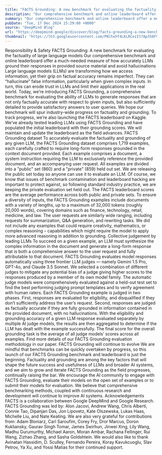 ```yaml
---
title: "FACTS Grounding: A new benchmark for evaluating the factuality of large language models"
description: "Our comprehensive benchmark and online leaderboard offer a much-needed measure of how accurately LLMs ground their responses in provided source material and avoid hallucinations"
summary: "Our comprehensive benchmark and online leaderboard offer a much-needed measure of how accurately LLMs ground their respo"
pubDate: "Tue, 17 Dec 2024 15:29:00 +0000"
source: "DeepMind Blog"
url: "https://deepmind.google/discover/blog/facts-grounding-a-new-benchmark-for-evaluating-the-factuality-of-large-language-models/"
thumbnail: "https://lh3.googleusercontent.com/PNlhxhf4LKLRCezIt7Ap358F91-vbK5dLp56Ak1FejpCZh3YTp6jGqIDJm9c0iAtx8Y73MCTu279c1k2GZkM2qXXaqx315NSOaSiU0y0ATMK2c2Hyw=w528-h297-n-nu-rw"
---
```


Responsibility & Safety
FACTS Grounding: A new benchmark for evaluating the factuality of large language models
Our comprehensive benchmark and online leaderboard offer a much-needed measure of how accurately LLMs ground their responses in provided source material and avoid hallucinations
Large language models (LLMs) are transforming how we access information, yet their grip on factual accuracy remains imperfect. They can “hallucinate” false information, particularly when given complex inputs. In turn, this can erode trust in LLMs and limit their applications in the real world.
Today, we’re introducing FACTS Grounding, a comprehensive benchmark for evaluating the ability of LLMs to generate responses that are not only factually accurate with respect to given inputs, but also sufficiently detailed to provide satisfactory answers to user queries.
We hope our benchmark will spur industry-wide progress on factuality and grounding. To track progress, we’re also launching the FACTS leaderboard on Kaggle. We’ve already tested leading LLMs using FACTS Grounding and have populated the initial leaderboard with their grounding scores. We will maintain and update the leaderboard as the field advances.
FACTS Grounding dataset
To accurately evaluate the factuality and grounding of any given LLM, the FACTS Grounding dataset comprises 1,719 examples, each carefully crafted to require long-form responses grounded in the context document provided. Each example comprises a document, a system instruction requiring the LLM to exclusively reference the provided document, and an accompanying user request.
All examples are divided into a "public" set (860) and a "private" (859) held out set. We are releasing the public set today so anyone can use it to evaluate an LLM. Of course, we know that issues of benchmark contamination and leaderboard hacking are important to protect against, so following standard industry practice, we are keeping the private evaluation set held out. The FACTS leaderboard scores are the average performance across both public and private sets.
To ensure a diversity of inputs, the FACTS Grounding examples include documents with a variety of lengths, up to a maximum of 32,000 tokens (roughly 20,000 words), covering domains such as finance, technology, retail, medicine, and law. The user requests are similarly wide ranging, including requests for summarization, Q&A generation, and rewriting tasks. We did not include any examples that could require creativity, mathematics, or complex reasoning – capabilities which might require the model to apply more advanced reasoning in addition to grounding.
Collective judgement by leading LLMs
To succeed on a given example, an LLM must synthesize the complex information in the document and generate a long-form response that is both a comprehensive answer to the user request and fully attributable to that document.
FACTS Grounding evaluates model responses automatically using three frontier LLM judges — namely Gemini 1.5 Pro, GPT-4o, and Claude 3.5 Sonnet. We selected a combination of different judges to mitigate any potential bias of a judge giving higher scores to the responses produced by a member of its own model family. The automatic judge models were comprehensively evaluated against a held-out test set to find the best performing judging prompt templates and to verify agreement with human raters.
Each FACTS Grounding example is judged in two phases. First, responses are evaluated for eligibility, and disqualified if they don’t sufficiently address the user’s request. Second, responses are judged as factually accurate if they are fully grounded in information contained in the provided document, with no hallucinations.
With the eligibility and grounding accuracy of a given LLM response evaluated separately by multiple AI judge models, the results are then aggregated to determine if the LLM has dealt with the example successfully. The final score for the overall grounding task is the average of all judge models’ scores across all examples. Find more details of our FACTS Grounding evaluation methodology in our paper.
FACTS Grounding will continue to evolve
We are mindful that benchmarks can be quickly overtaken by progress, so this launch of our FACTS Grounding benchmark and leaderboard is just the beginning. Factuality and grounding are among the key factors that will shape the future success and usefulness of LLMs and broader AI systems, and we aim to grow and iterate FACTS Grounding as the field progresses, continually raising the bar.
We encourage the AI community to engage with FACTS Grounding, evaluate their models on the open set of examples or to submit their models for evaluation. We believe that comprehensive benchmarking methods, coupled with continuous research and development will continue to improve AI systems.
Acknowledgements
FACTS is a collaboration between Google DeepMind and Google Research.
FACTS Grounding was led by: Alon Jacovi, Andrew Wang, Chris Alberti, Connie Tao, Dipanjan Das, Jon Lipovetz, Kate Olszewska, Lukas Haas, Michelle Liu, and Nate Keating.
We are also very grateful for contributions from: Adam Bloniarz, Carl Saroufim, Corey Fry, Dror Marcus, Doron Kukliansky, Gaurav Singh Tomar, James Swirhun, Jinwei Xing, Lily Wang, Madhu Gurumurthy, Michael Aaron, Moran Ambar, Rachana Fellinger, Rui Wang, Zizhao Zhang, and Sasha Goldshtein.
We would also like to thank Avinatan Hassidim, D. Sculley, Fernando Pereira, Koray Kavukcuoglu, Slav Petrov, Ya Xu, and Yossi Matias for their continued support.